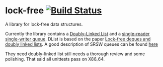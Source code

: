 lock-free [![Build Status](https://travis-ci.org/MartinNowak/lock-free.png)](https://travis-ci.org/MartinNowak/lock-free)
=========

A library for lock-free data structures.

Currently the library contains a [Doubly-Linked List](https://github.com/MartinNowak/lock-free/blob/master/src/lock_free/dlist.d "AtomicDList") and a [single-reader single-writer queue](https://github.com/MartinNowak/lock-free/blob/master/src/lock_free/rwqueue.d "RWQueue").
DList is based on the paper [Lock-free deques and doubly linked lists](http://dx.doi.org/10.1016/j.jpdc.2008.03.001).
A good description of SRSW queues can be found [here](http://www.codeproject.com/Articles/43510/Lock-Free-Single-Producer-Single-Consumer-Circular "Lock-Free Single-Producer - Single Consumer Circular Queue - CodeProject")

They need doubly-linked list still needs a thorough review and some polishing. That said all unittests pass on X86_64.
